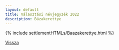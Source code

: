 ```yaml
---
layout: default
title: Választási névjegyzék 2022
description: Bázakerettye
---
```


{% include settlementHTMLs/Baazakerettye.html %}

[Vissza](./)